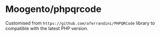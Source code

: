 # Moogento/phpqrcode
Customised from `https://github.com/aferrandini/PHPQRCode` library to compatible with the latest PHP version.
